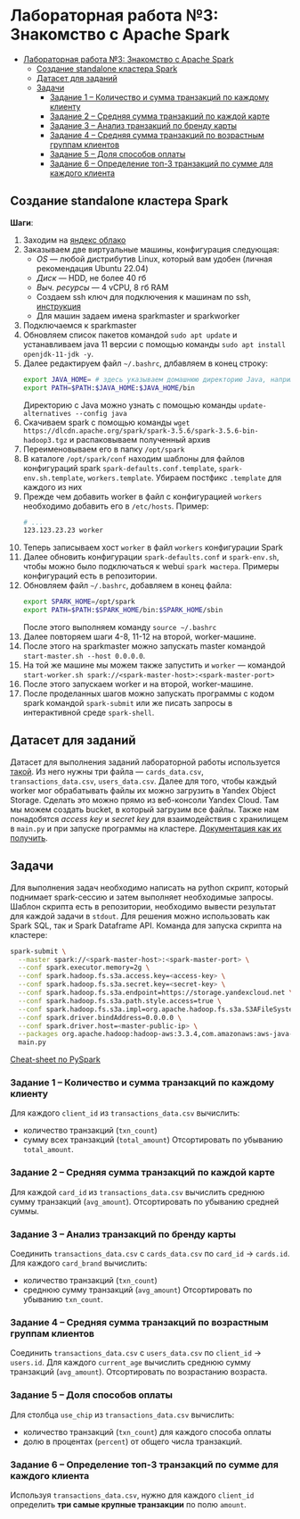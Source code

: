 # Лабораторная работа №3: Знакомство с Apache Spark

- [Лабораторная работа №3: Знакомство с Apache Spark](#лабораторная-работа-3-знакомство-с-apache-spark)
  - [Создание standalone кластера Spark](#создание-standalone-кластера-spark)
  - [Датасет для заданий](#датасет-для-заданий)
  - [Задачи](#задачи)
    - [Задание 1 – Количество и сумма транзакций по каждому клиенту](#задание-1--количество-и-сумма-транзакций-по-каждому-клиенту)
    - [Задание 2 – Средняя сумма транзакций по каждой карте](#задание-2--средняя-сумма-транзакций-по-каждой-карте)
    - [Задание 3 – Анализ транзакций по бренду карты](#задание-3--анализ-транзакций-по-бренду-карты)
    - [Задание 4 – Средняя сумма транзакций по возрастным группам клиентов](#задание-4--средняя-сумма-транзакций-по-возрастным-группам-клиентов)
    - [Задание 5 – Доля способов оплаты](#задание-5--доля-способов-оплаты)
    - [Задание 6 – Определение топ-3 транзакций по сумме для каждого клиента](#задание-6--определение-топ-3-транзакций-по-сумме-для-каждого-клиента)


## Создание standalone кластера Spark

**Шаги**:
1. Заходим на [яндекс облако](https://console.yandex.cloud)
2. Заказываем две виртуальные машины, конфигурация следующая:
   * *OS* &mdash; любой дистрибутив Linux, который вам удобен (личная рекомендация Ubuntu 22.04)
   * *Диск* &mdash; HDD, не более 40 гб
   * *Выч. ресурсы* &mdash; 4 vCPU, 8 гб RAM
   * Создаем ssh ключ для подключения к машинам по ssh, [инструкция](https://yandex.cloud/ru/docs/compute/operations/vm-connect/ssh)
   * Для машин задаем имена sparkmaster и sparkworker
3. Подключаемся к sparkmaster
4. Обновляем список пакетов командой `sudo apt update` и устанавливаем java 11 версии с помощью команды `sudo apt install openjdk-11-jdk -y`.
5. Далее редактируем файл `~/.bashrc`, длбавляем в конец строку:
   ```bash
   export JAVA_HOME= # здесь указываем домашнюю директорию Java, например /usr/lib/jvm/java-11-openjdk-amd64/
   export PATH=$PATH:$JAVA_HOME:$JAVA_HOME/bin
   ```
   Директорию с Java можно узнать с помощью команды `update-alternatives --config java`
6. Скачиваем spark с помощью команды `wget https://dlcdn.apache.org/spark/spark-3.5.6/spark-3.5.6-bin-hadoop3.tgz` и распаковываем полученный архив
7. Переименовываем его в папку `/opt/spark`
8. В каталоге `/opt/spark/conf` находим шаблоны для файлов конфигураций spark `spark-defaults.conf.template`, `spark-env.sh.template`, `workers.template`. Убираем постфикс `.template` для каждого из них
9. Прежде чем добавить worker в файл с конфигурацией `workers` необходимо добавить его в `/etc/hosts`. Пример:
    ```bash
    # ...
    123.123.23.23 worker
    ```
10. Теперь записываем хост `worker` в файл `workers` конфигурации Spark
11. Далее обновить конфигурации `spark-defaults.conf` и `spark-env.sh`, чтобы можно было подключаться к webui `spark мастера`. Примеры конфигураций есть в репозитории.
12. Обновляем файл `~/.bashrc`, добавляем в конец файла:
    ```bash
    export SPARK_HOME=/opt/spark
    export PATH=$PATH:$SPARK_HOME/bin:$SPARK_HOME/sbin
    ```
    После этого выполняем команду `source ~/.bashrc`
13. Далее повторяем шаги 4-8, 11-12 на второй, worker-машине.
14. После этого на sparkmaster можно запускать master командой `start-master.sh --host 0.0.0.0`.
15. На той же машине мы можем также запустить и `worker` &mdash; командой `start-worker.sh spark://<spark-master-host>:<spark-master-port>`
16. После этого запускаем worker и на второй, worker-машине.
17. После проделанных шагов можно запускать программы с кодом spark командой `spark-submit` или же писать запросы в интерактивной среде `spark-shell`.

## Датасет для заданий

Датасет для выполнения заданий лабораторной работы используется [такой](https://www.kaggle.com/datasets/computingvictor/transactions-fraud-datasets). Из него нужны три файла &mdash; `cards_data.csv`, `transactions_data.csv`, `users_data.csv`. 
Далее для того, чтобы каждый worker мог обрабатывать файлы их можно загрузить в Yandex Object Storage. Сделать это можно прямо из веб-консоли Yandex Cloud. Там мы можем создать bucket, в который загрузим все файлы. Также нам понадобятся *access key* и *secret key* для взаимодействия с хранилищем в `main.py` и при запуске программы на кластере. [Документация как их получить](https://yandex.cloud/ru/docs/iam/operations/authentication/manage-access-keys#create-access-key).

## Задачи

Для выполнения задач необходимо написать на python скрипт, который поднимает spark-сессию и затем выполняет необходимые запросы. Шаблон скрипта есть в репозитории, необходимо вывести результат для каждой задачи в `stdout`. Для решения можно использовать как Spark SQL, так и Spark Dataframe API. Команда для запуска скрипта на кластере:
```bash
spark-submit \
  --master spark://<spark-master-host>:<spark-master-port> \
  --conf spark.executor.memory=2g \
  --conf spark.hadoop.fs.s3a.access.key=<access-key> \
  --conf spark.hadoop.fs.s3a.secret.key=<secret-key> \
  --conf spark.hadoop.fs.s3a.endpoint=https://storage.yandexcloud.net \
  --conf spark.hadoop.fs.s3a.path.style.access=true \
  --conf spark.hadoop.fs.s3a.impl=org.apache.hadoop.fs.s3a.S3AFileSystem \
  --conf spark.driver.bindAddress=0.0.0.0 \
  --conf spark.driver.host=<master-public-ip> \
  --packages org.apache.hadoop:hadoop-aws:3.3.4,com.amazonaws:aws-java-sdk-bundle:1.12.691 \
  main.py
```

[Cheat-sheet по PySpark](https://www.globalsqa.com/pyspark-cheat-sheet/)

### Задание 1 – Количество и сумма транзакций по каждому клиенту
Для каждого `client_id` из `transactions_data.csv` вычислить:
  * количество транзакций (`txn_count`)
  * сумму всех транзакций (`total_amount`)
Отсортировать по убыванию `total_amount`.

### Задание 2 – Средняя сумма транзакций по каждой карте

Для каждой `card_id` из `transactions_data.csv` вычислить среднюю сумму транзакций (`avg_amount`).
Отсортировать по убыванию средней суммы.

### Задание 3 – Анализ транзакций по бренду карты

Соединить `transactions_data.csv` с `cards_data.csv` по `card_id` -> `cards.id`.
Для каждого `card_brand` вычислить:
  * количество транзакций (`txn_count`)
  * среднюю сумму транзакций (`avg_amount`)
Отсортировать по убыванию `txn_count`.

### Задание 4 – Средняя сумма транзакций по возрастным группам клиентов

Соединить `transactions_data.csv` с `users_data.csv` по `client_id` -> `users.id`.
Для каждого `current_age` вычислить среднюю сумму транзакций (`avg_amount`).
Отсортировать по возрастанию возраста.

### Задание 5 – Доля способов оплаты

Для столбца `use_chip` из `transactions_data.csv` вычислить:
  * количество транзакций (`txn_count`) для каждого способа оплаты
  * долю в процентах (`percent`) от общего числа транзакций.

### Задание 6 – Определение топ-3 транзакций по сумме для каждого клиента

Используя `transactions_data.csv`, нужно для каждого `client_id` определить **три самые крупные транзакции** по полю `amount`.
